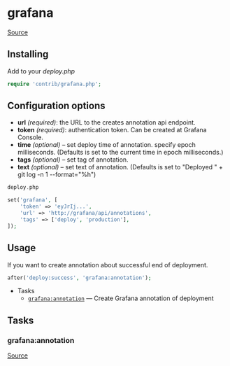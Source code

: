 <!-- DO NOT EDIT THIS FILE! -->
<!-- Instead edit contrib/grafana.php -->
<!-- Then run bin/docgen -->

# grafana

[Source](/contrib/grafana.php)


## Installing

Add to your _deploy.php_

```php
require 'contrib/grafana.php';
```

## Configuration options

- **url** *(required)*: the URL to the creates annotation api endpoint.
- **token** *(required)*: authentication token. Can be created at Grafana Console.
- **time** *(optional)* – set deploy time of annotation. specify epoch milliseconds. (Defaults is set to the current time in epoch milliseconds.)
- **tags** *(optional)* – set tag of annotation.
- **text** *(optional)* – set text of annotation. (Defaults is set to "Deployed " + git log -n 1 --format="%h")

```php
deploy.php

set('grafana', [
    'token' => 'eyJrIj...',
    'url' => 'http://grafana/api/annotations',
    'tags' => ['deploy', 'production'],
]);

```

## Usage

If you want to create annotation about successful end of deployment.

```php
after('deploy:success', 'grafana:annotation');
```



* Tasks
  * [`grafana:annotation`](#grafanaannotation) — Create Grafana annotation of deployment


## Tasks
### grafana:annotation
[Source](https://github.com/deployphp/deployer/search?q=%22grafana%3Aannotation%22+in%3Afile+language%3Aphp+path%3Acontrib+filename%3Agrafana.php)



